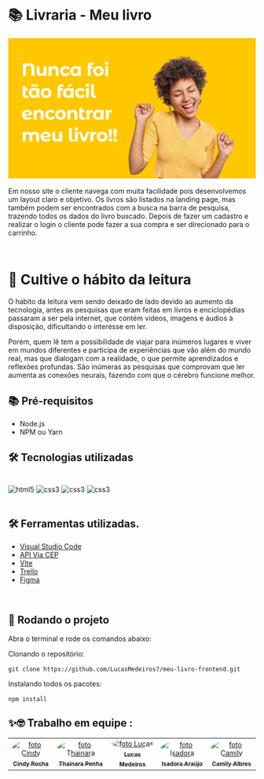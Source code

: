 # 📚 Livraria - Meu livro

<img src="./src/assets/capaReadme.png" alt="Capa readme" >

<br>
<p> Em nosso site o cliente navega com muita facilidade pois desenvolvemos um layout claro e objetivo. Os livros são listados na landing page, mas também podem ser encontrados com a busca na barra de pesquisa, trazendo todos os dados do livro buscado. Depois de fazer um cadastro e realizar o login o cliente pode fazer a sua compra e ser direcionado para o carrinho. <p>

<br/>

# 🧠 Cultive o hábito da leitura

O hábito da leitura vem sendo deixado de lado devido ao aumento da tecnologia, antes as pesquisas que eram feitas em livros e enciclopédias passaram a ser pela internet, que contém vídeos, imagens e áudios à disposição, dificultando o interesse em ler.

Porém, quem lê tem a possibilidade de viajar para inúmeros lugares e viver em mundos diferentes e participa de experiências que vão além do mundo real, mas que dialogam com a realidade, o que permite aprendizados e reflexões profundas. São inúmeras as pesquisas que comprovam que ler aumenta as conexões neurais, fazendo com que o cérebro funcione melhor.  

##

<!-- # Tabela de conteúdos

- [Pré-requisitos](#-pré-requisitos)
- [Tecnologias utilizadas](#-Tecnologias-utilizadas)
- [Rodando o projeto](#-Rodando-o-projeto)
- [Equipe](#-Desenvolvido-por) -->

## 📚 Pré-requisitos

- Node.js
- NPM ou Yarn 

## 🛠️ Tecnologias utilizadas


<div style ="display:inline_block"><br/>
    <img align = 'center' alt='html5' src = 'https://img.shields.io/badge/HTML5-E34F26?style=for-the-badge&logo=html5&logoColor=white'>
    <img align = 'center' alt='css3' src = 'https://img.shields.io/badge/CSS3-1572B6?style=for-the-badge&logo=css3&logoColor=white'>
    <img align = 'center' alt='css3' src = 'https://img.shields.io/badge/JavaScript-323330?style=for-the-badge&logo=javascript&logoColor=F7DF1E'>
    <img align = 'center' alt='css3' src = 'https://img.shields.io/badge/-React-05122A?style=for-the-badge&logoflat&logo=react'>


</div></br>


## 🛠️ Ferramentas utilizadas.

- [Visual Studio Code](https://code.visualstudio.com/)
- [API Via CEP](https://viacep.com.br/)
- [Vite](https://vitejs.dev/guide/#scaffolding-your-first-vite-project)
- [Trello](https://trello.com)
- [Figma](https://www.figma.com)


<br>

##  🔄 Rodando o projeto

Abra o terminal e rode os comandos abaixo:

Clonando o repositório:

```
git clone https://github.com/LucasMedeiros7/meu-livro-frontend.git
```


Instalando todos os pacotes:

```
npm install
```



## ✨🤓 Trabalho em equipe :

<table align='center'>
  <tr>
    <td align="center"><a href="https://github.com/Cindy-Ariel"><img style="border-radius: 50%;" src="https://avatars.githubusercontent.com/u/94567136?v=4" width="100px;" alt="foto Cindy"/><br /><sub><b>Cindy Rocha</b></sub></a><br/>
    </td>
    <td align="center"><a href="https://github.com/thainarapenha"><img style="border-radius: 50%;" src="https://avatars.githubusercontent.com/u/43799802?v=4" width="100px;" alt="foto Thainara"/><br /><sub><b>Thainara Penha</b></sub></a><br/>
    </td>
     <td align="center"><a href="https://github.com/LucasMedeiros7"><img style="border-radius: 50%;" src="https://avatars.githubusercontent.com/u/103211800?v=4" width="100px;" alt="foto Lucas"/><br /><sub><b>Lucas Medeiros</b></sub></a><br/>
    </td>
    <td align="center"><a href="https://github.com/isadoraraujo"><img style="border-radius: 50%;" src="https://avatars.githubusercontent.com/u/93020656?v=4" width="100px;" alt="foto Isadora"/><br /><sub><b>Isadora Araújo</b></sub></a><br/>
    </td>
     <td align="center"><a href="https://github.com/Kamirii"><img style="border-radius: 50%;" src="https://avatars.githubusercontent.com/u/95884575?v=4" width="100px;" alt="foto Camily "/><br /><sub><b>Camily Albres</b></sub></a><br/>
    </td>
  

  </tr>
